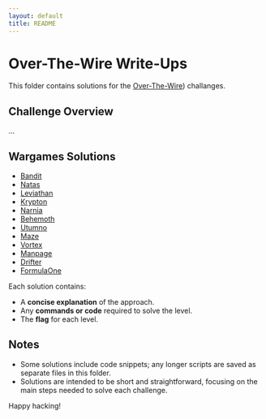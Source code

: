 ```yaml
---
layout: default
title: README
---
```


# Over-The-Wire Write-Ups

This folder contains solutions for the [Over-The-Wire](https://overthewire.org/wargames/)) challanges. 

## Challenge Overview
...

## Wargames Solutions

- [Bandit](./bandit/README.md)
- [Natas](./natas/README.md) 
- [Leviathan](./leviathan/README.md) 
- [Krypton](./krypton/README.md) 
- [Narnia](./narnia/README.md) 
- [Behemoth](./behemoth/README.md) 
- [Utumno](./utumno/README.md) 
- [Maze](./maze/README.md) 
- [Vortex](./vortex/README.md) 
- [Manpage](./manpage/README.md) 
- [Drifter](./drifter/README.md) 
- [FormulaOne](./formulaone/README.md) 


Each solution contains:
- A **concise explanation** of the approach.
- Any **commands or code** required to solve the level.
- The **flag** for each level.

## Notes
- Some solutions include code snippets; any longer scripts are saved as separate files in this folder.
- Solutions are intended to be short and straightforward, focusing on the main steps needed to solve each challenge.
  
Happy hacking!
